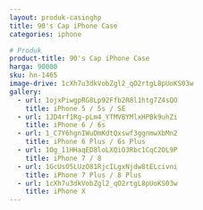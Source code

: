 ```yaml
---
layout: produk-casinghp
title: 90's Cap iPhone Case
categories: iphone

# Produk
product-title: 90's Cap iPhone Case
harga: 90000
sku: hn-1465
image-drive: 1cXh7u3dkVobZgl2_qO2rtgL8pUoKS03w
gallery:
  - url: 1ojxPiwgpRG8Lp92Ffb2R8l1htg7Z4sQO
    title: iPhone 5 / 5s / SE
  - url: 1JD4rf1Rg-pLm4_YTMVBYMlxHPBk9uhZi
    title: iPhone 6 / 6s
  - url: 1_C7Y6hgnIWuDmKdtQxswf3ggnmwXbMn2
    title: iPhone 6 Plus / 6s Plus
  - url: 1Og_11HHaqED8loLXQiO3Rbc1CqC2OL9P
    title: iPhone 7 / 8
  - url: 1GcUsO5LUzO81RjcILgxNjdw8tELcivni
    title: iPhone 7 Plus / 8 Plus
  - url: 1cXh7u3dkVobZgl2_qO2rtgL8pUoKS03w
    title: iPhone X
---
```

